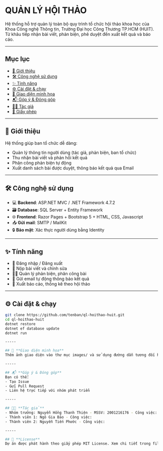 # QUẢN LÝ HỘI THẢO
Hệ thống hỗ trợ quản lý toàn bộ quy trình tổ chức hội thảo khoa học của Khoa Công nghệ Thông tin, Trường Đại học Công Thương TP.HCM (HUIT).  
Từ khâu tiếp nhận bài viết, phản biện, phê duyệt đến xuất kết quả và báo cáo.

-----

## Mục lục
- [🚀 Giới thiệu](#-giới-thiệu)
- [🛠️ Công nghệ sử dụng](#️-công-nghệ-sử-dụng)
- [✨ Tính năng](#-tính-năng)
- [⚙️ Cài đặt & chạy](#-cài-đặt--chạy)
- [📸 Giao diện minh họa](#-giao-diện-minh-họa)
- [📬 Góp ý & Đóng góp](#-góp-ý--đóng-góp)
- [👨‍💻 Tác giả](#-tác-giả)
- [📄 Giấy phép](#-giấy-phép)

-----

## 🚀 Giới thiệu
Hệ thống giúp ban tổ chức dễ dàng:
- Quản lý thông tin người dùng (tác giả, phản biện, ban tổ chức)
- Thu nhận bài viết và phản hồi kết quả
- Phân công phản biện tự động
- Xuất danh sách bài được duyệt, thông báo kết quả qua Email

-----

## 🛠️ Công nghệ sử dụng
- 💻 **Backend**: ASP.NET MVC / .NET Framework 4.7.2
- 🗃️ **Database**: SQL Server + Entity Framework
- 🌐 **Frontend**: Razor Pages + Bootstrap 5 + HTML, CSS, Javascript
- 📤 **Gửi mail**: SMTP / MailKit
- 🔒 **Bảo mật**: Xác thực người dùng bằng Identity

-----

## ✨ Tính năng
- 🔐 Đăng nhập / Đăng xuất
- 📝 Nộp bài viết và chỉnh sửa
- 👨‍🔬 Quản lý phản biện, phân công bài
- 📧 Gửi email tự động thông báo kết quả
- 📄 Xuất báo cáo, thống kê theo hội thảo

-----

## ⚙️ Cài đặt & chạy
```bash
git clone https://github.com/tenban/ql-hoithao-huit.git
cd ql-hoithao-huit
dotnet restore
dotnet ef database update
dotnet run

-----

## 📸 **Giao diện minh họa**
Thêm ảnh giao diện vào thư mục images/ và sử dụng đường dẫn tương đối hoặc link ảnh trực tuyến

-----

## 📬 **Góp ý & Đóng góp**
Bạn có thể:
- Tạo Issue
- Gửi Pull Request
- Liên hệ trực tiếp với nhóm phát triển

-----

## 👨‍💻 **Tác giả**
- Nhóm trưởng: Nguyễn Hồng Thanh Thiện - MSSV: 2001216176 - Công việc:
- Thành viên 1: Ngô Gia Bảo - Công việc:
- Thành viên 2: Nguyễn Tiến Phước - Công việc:

-----

## 📄 **License**
Dự án được phát hành theo giấy phép MIT License. Xem chi tiết trong file LICENSE.
